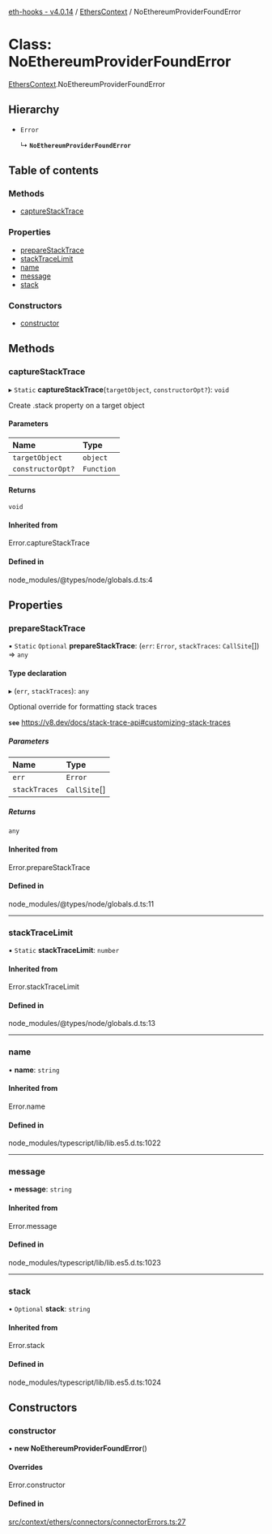 [eth-hooks - v4.0.14](../README.md) / [EthersContext](../modules/EthersContext.md) / NoEthereumProviderFoundError

# Class: NoEthereumProviderFoundError

[EthersContext](../modules/EthersContext.md).NoEthereumProviderFoundError

## Hierarchy

- `Error`

  ↳ **`NoEthereumProviderFoundError`**

## Table of contents

### Methods

- [captureStackTrace](EthersContext.NoEthereumProviderFoundError.md#capturestacktrace)

### Properties

- [prepareStackTrace](EthersContext.NoEthereumProviderFoundError.md#preparestacktrace)
- [stackTraceLimit](EthersContext.NoEthereumProviderFoundError.md#stacktracelimit)
- [name](EthersContext.NoEthereumProviderFoundError.md#name)
- [message](EthersContext.NoEthereumProviderFoundError.md#message)
- [stack](EthersContext.NoEthereumProviderFoundError.md#stack)

### Constructors

- [constructor](EthersContext.NoEthereumProviderFoundError.md#constructor)

## Methods

### captureStackTrace

▸ `Static` **captureStackTrace**(`targetObject`, `constructorOpt?`): `void`

Create .stack property on a target object

#### Parameters

| Name | Type |
| :------ | :------ |
| `targetObject` | `object` |
| `constructorOpt?` | `Function` |

#### Returns

`void`

#### Inherited from

Error.captureStackTrace

#### Defined in

node_modules/@types/node/globals.d.ts:4

## Properties

### prepareStackTrace

▪ `Static` `Optional` **prepareStackTrace**: (`err`: `Error`, `stackTraces`: `CallSite`[]) => `any`

#### Type declaration

▸ (`err`, `stackTraces`): `any`

Optional override for formatting stack traces

**`see`** https://v8.dev/docs/stack-trace-api#customizing-stack-traces

##### Parameters

| Name | Type |
| :------ | :------ |
| `err` | `Error` |
| `stackTraces` | `CallSite`[] |

##### Returns

`any`

#### Inherited from

Error.prepareStackTrace

#### Defined in

node_modules/@types/node/globals.d.ts:11

___

### stackTraceLimit

▪ `Static` **stackTraceLimit**: `number`

#### Inherited from

Error.stackTraceLimit

#### Defined in

node_modules/@types/node/globals.d.ts:13

___

### name

• **name**: `string`

#### Inherited from

Error.name

#### Defined in

node_modules/typescript/lib/lib.es5.d.ts:1022

___

### message

• **message**: `string`

#### Inherited from

Error.message

#### Defined in

node_modules/typescript/lib/lib.es5.d.ts:1023

___

### stack

• `Optional` **stack**: `string`

#### Inherited from

Error.stack

#### Defined in

node_modules/typescript/lib/lib.es5.d.ts:1024

## Constructors

### constructor

• **new NoEthereumProviderFoundError**()

#### Overrides

Error.constructor

#### Defined in

[src/context/ethers/connectors/connectorErrors.ts:27](https://github.com/scaffold-eth/eth-hooks/blob/1a397d7/src/context/ethers/connectors/connectorErrors.ts#L27)
